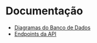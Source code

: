 # Documentação

- [Diagramas do Banco de Dados](./database/index.md)
- [Endpoints da API](./api/index.md)
